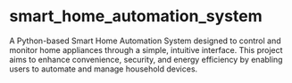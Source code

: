 # smart_home_automation_system
A Python-based Smart Home Automation System designed to control and monitor home appliances through a simple, intuitive interface. This project aims to enhance convenience, security, and energy efficiency by enabling users to automate and manage household devices.

